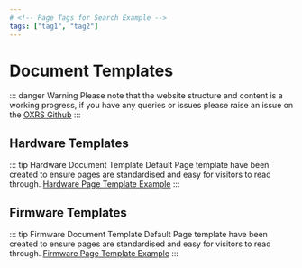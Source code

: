 ```yaml
---
# <!-- Page Tags for Search Example -->
tags: ["tag1", "tag2"]
---
```

<!--Document Creator Example -->
# Document Templates

::: danger Warning
Please note that the website structure and content is a working progress, if you have any queries or issues please raise an issue on the [OXRS Github](https://github.com/OXRS-IO/OXRS-IO-WEBSITE/issues)
:::

## Hardware Templates
::: tip Hardware Document Template
Default Page template have been created to ensure pages are standardised and easy for visitors to read through. [Hardware Page Template Example](/guides/writing-docs/templates/hardware-template.html)
:::

## Firmware Templates
::: tip Firmware Document Template
Default Page template have been created to ensure pages are standardised and easy for visitors to read through. [Firmware Page Template Example](/guides/writing-docs/templates/firmware-template.md)
:::